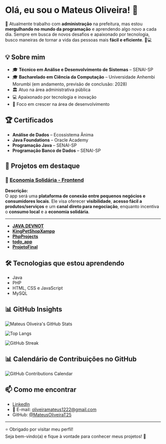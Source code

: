 # Olá, eu sou o Mateus Oliveira! 👋

💼 Atualmente trabalho com **administração** na prefeitura, mas estou **mergulhando no mundo da programação** e aprendendo algo novo a cada dia. Sempre em busca de novos desafios e apaixonado por tecnologia, busco maneiras de tornar a vida das pessoas mais **fácil e eficiente**. 🚀💻

## 💡 Sobre mim

- 🎓 **Técnico em Análise e Desenvolvimento de Sistemas** – SENAI-SP  
- 🎓 **Bacharelado em Ciência da Computação** – Universidade Anhembi Morumbi (em andamento, previsão de conclusão: 2028)  
- 🏛️ Atuo na área administrativa pública  
- 💻 Apaixonado por tecnologia e inovação  
- 🎯 Foco em crescer na área de desenvolvimento  

## 🏆 Certificados

- **Análise de Dados** – Ecossistema Ânima  
- **Java Foundations** – Oracle Academy  
- **Programação Java** – SENAI-SP  
- **Programação Banco de Dados** – SENAI-SP  

## 🚀 Projetos em destaque

### 🌟 [Economia Solidária - Frontend](https://github.com/oliveiramarcelo12/ProjetoFinal)

**Descrição:**  
O app será uma **plataforma de conexão entre pequenos negócios e consumidores locais**. Ele visa oferecer **visibilidade**, **acesso fácil a produtos/serviços** e um **canal direto para negociação**, enquanto incentiva o **consumo local** e a **economia solidária**.

---

- **[JAVA.DEVNOT](https://github.com/MateusOliveiraT25/JAVA.DEVNOT)**
- **[KingPetShopXampp](https://github.com/MateusOliveiraT25/KingPetShopXampp)**
- **[PhpProjects](https://github.com/MateusOliveiraT25/PhpProjects)**
- **[todo_app](https://github.com/MateusOliveiraT25/todo_app)**
- **[ProjetoFinal](https://github.com/MateusOliveiraT25/ProjetoFinal)**

## 🛠️ Tecnologias que estou aprendendo

- Java  
- PHP  
- HTML, CSS e JavaScript  
- MySQL  

## 📊 GitHub Insights

![Mateus Oliveira's GitHub Stats](https://github-readme-stats.vercel.app/api?username=MateusOliveiraT25&show_icons=true&theme=radical)  

![Top Langs](https://github-readme-stats.vercel.app/api/top-langs/?username=MateusOliveiraT25&layout=compact&theme=radical)  

![GitHub Streak](https://streak-stats.demolab.com/?user=MateusOliveiraT25&theme=radical)

## 📊 Calendário de Contribuições no GitHub

![GitHub Contributions Calendar](https://activity-graph.herokuapp.com/graph?username=MateusOliveiraT25&theme=react-dark)

## 📫 Como me encontrar

- [LinkedIn](https://www.linkedin.com/in/mateus-oliveira-b89a5b170)  
- 📧 E-mail: oliveiramateus1222@gmail.com  
- GitHub: [@MateusOliveiraT25](https://github.com/MateusOliveiraT25)  

---

⭐ Obrigado por visitar meu perfil!  
Seja bem-vindo(a) e fique à vontade para conhecer meus projetos! 🚀
